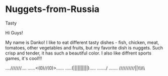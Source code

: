 # Nuggets-from-Russia
Tasty


Hi Guys! 

My name is Danko! 
I like to eat different tasty dishes - fish, chicken, meat, tomatoes, other vegetables and fruits, but my favorite dish is nuggets. Such crisp and tender, it has such a beautiful color. 
I also like diffrent sports games, it's cool!!!


....\/\/\/\/\/\/\/....
......<(0)//(0)>......
.....(||||||||||).....
......./      \.......
//////////||\\\\\\\\\\
